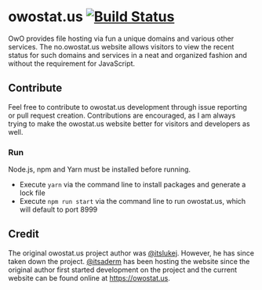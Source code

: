 # owostat.us [![Build Status](https://travis-ci.org/mathhulk/owostat.us.svg?branch=master)](https://travis-ci.org/mathhulk/owostat.us)
OwO provides file hosting via fun a unique domains and various other services. The no.owostat.us website allows visitors to view the recent status for such domains and services in a neat and organized fashion and without the requirement for JavaScript.

## Contribute
Feel free to contribute to owostat.us development through issue reporting or pull request creation. Contributions are encouraged, as I am always trying to make the owostat.us website better for visitors and developers as well.

### Run
Node.js, npm and Yarn must be installed before running. 
* Execute `yarn` via the command line to install packages and generate a lock file
* Execute `npm run start` via the command line to run owostat.us, which will default to port 8999

## Credit
The original owostat.us project author was [@itslukej](https://github.com/itslukej). However, he has since taken down the project. [@itsaderm](https://github.com/itsaderm) has been hosting the website since the original author first started development on the project and the current website can be found online at https://owostat.us.
